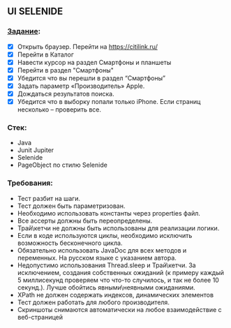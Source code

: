 ## UI  SELENIDE

### [Задание](https://docs.google.com/document/d/18afX_hNj658ksLWQHeKnJg_fDRroFxzMOlGwt3BRnDE/edit):

- [x] Открыть браузер. Перейти на https://citilink.ru/
- [x] Перейти в Каталог
- [x] Навести курсор на раздел Смартфоны и планшеты
- [x] Перейти в раздел "Смартфоны"
- [x] Убедится что вы перешли в раздел “Смартфоны”
- [x] Задать параметр «Производитель» Apple.
- [x] Дождаться результатов поиска.
- [x] Убедится что в выборку попали только iPhone. Если страниц несколько – проверить все.

### Стек:

- Java
- Junit Jupiter
- Selenide
- PageObject по стилю Selenide

### Требования:

- Тест разбит на шаги.
- Тест должен быть параметризован.
- Необходимо использовать константы через properties файл.
- Все ассерты должны быть переопределены.
- Трай\кетчи не должны быть использованы для реализации логики.
- Если в коде используются циклы, необходимо исключить возможность бесконечного цикла.
- Обязательно использовать JavaDoc для всех методов и переменных. На русском языке с указанием автора.
- Недопустимо использования Thread.sleep и Трай\кетчи. За исключением, создания собственных ожиданий (к примеру каждый 5
  миллисекунд проверяем что что-то случилось, и так не более 10 секунд.). Лучше обойтись явными\неявными ожиданиями.
- XPath не должен содержать индексов, динамических элементов
- Тест должен работать для любого производителя.
- Скриншоты снимаются автоматически на любое взаимодействие с веб-страницей

